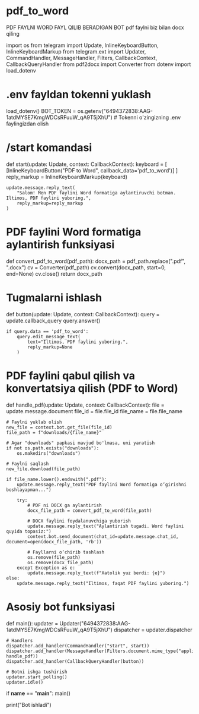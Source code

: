 # pdf_to_word
PDF FAYLNI WORD  FAYL QILIB  BERADIGAN  BOT
pdf faylni biz bilan  docx  qiling

import os
from telegram import Update, InlineKeyboardButton, InlineKeyboardMarkup
from telegram.ext import Updater, CommandHandler, MessageHandler, Filters, CallbackContext, CallbackQueryHandler
from pdf2docx import Converter
from dotenv import load_dotenv

# .env fayldan tokenni yuklash
load_dotenv()
BOT_TOKEN = os.getenv("6494372838:AAG-1atdMYSE7KmgWDCsRFuuW_qA9T5jXhU")  # Tokenni o'zingizning .env faylingizdan olish

# /start komandasi
def start(update: Update, context: CallbackContext):
    keyboard = [
        [InlineKeyboardButton("PDF to Word", callback_data='pdf_to_word')]
    ]
    reply_markup = InlineKeyboardMarkup(keyboard)

    update.message.reply_text(
        "Salom! Men PDF faylini Word formatiga aylantiruvchi botman. Iltimos, PDF faylini yuboring.",
        reply_markup=reply_markup
    )

# PDF faylini Word formatiga aylantirish funksiyasi
def convert_pdf_to_word(pdf_path):
    docx_path = pdf_path.replace(".pdf", ".docx")
    cv = Converter(pdf_path)
    cv.convert(docx_path, start=0, end=None)
    cv.close()
    return docx_path

# Tugmalarni ishlash
def button(update: Update, context: CallbackContext):
    query = update.callback_query
    query.answer()

    if query.data == 'pdf_to_word':
        query.edit_message_text(
            text="Iltimos, PDF faylini yuboring.",
            reply_markup=None
        )

# PDF faylini qabul qilish va konvertatsiya qilish (PDF to Word)
def handle_pdf(update: Update, context: CallbackContext):
    file = update.message.document
    file_id = file.file_id
    file_name = file.file_name

    # Faylni yuklab olish
    new_file = context.bot.get_file(file_id)
    file_path = f"downloads/{file_name}"

    # Agar "downloads" papkasi mavjud bo'lmasa, uni yaratish
    if not os.path.exists("downloads"):
        os.makedirs("downloads")

    # Faylni saqlash
    new_file.download(file_path)

    if file_name.lower().endswith(".pdf"):
        update.message.reply_text("PDF faylini Word formatiga o‘girishni boshlayapman...")

        try:
            # PDF ni DOCX ga aylantirish
            docx_file_path = convert_pdf_to_word(file_path)

            # DOCX faylini foydalanuvchiga yuborish
            update.message.reply_text("Aylantirish tugadi. Word faylini quyida topasiz:")
            context.bot.send_document(chat_id=update.message.chat_id, document=open(docx_file_path, 'rb'))

            # Fayllarni o‘chirib tashlash
            os.remove(file_path)
            os.remove(docx_file_path)
        except Exception as e:
            update.message.reply_text(f"Xatolik yuz berdi: {e}")
    else:
        update.message.reply_text("Iltimos, faqat PDF faylini yuboring.")

# Asosiy bot funksiyasi
def main():
    updater = Updater("6494372838:AAG-1atdMYSE7KmgWDCsRFuuW_qA9T5jXhU")
    dispatcher = updater.dispatcher

    # Handlers
    dispatcher.add_handler(CommandHandler("start", start))
    dispatcher.add_handler(MessageHandler(Filters.document.mime_type("application/pdf"), handle_pdf))
    dispatcher.add_handler(CallbackQueryHandler(button))

    # Botni ishga tushirish
    updater.start_polling()
    updater.idle()

if __name__ == "__main__":
    main()

print("Bot ishladi")

